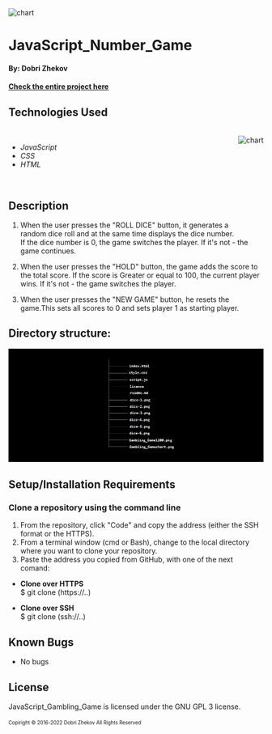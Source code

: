 <img align="justify" alt="chart" width="950px" src="https://raw.githubusercontent.com/zhekovdobri/JavaScript_Number_Game/aee747726003376a043c9e3758614c8533edd9f0/Number_Game1200.png">

# JavaScript_Number_Game

#### By: Dobri Zhekov

#### [<ins>Check the entire project here</ins>](https://zhekovdobri.github.io/JavaScript_Number_Game/)

## Technologies Used

<div class=pull-left>

</div>
&nbsp;&nbsp;&nbsp;&nbsp;&nbsp;&nbsp;&nbsp;&nbsp;&nbsp;&nbsp;&nbsp;&nbsp;&nbsp;&nbsp;&nbsp;
<div class=pull-right>
<img align="right" alt="chart" height="200px" src="https://github.com/zhekovdobri/JavaScript_Number_Game/blob/main/Number_Game_Language_chart.png?raw=true">
</div>

* _JavaScript_
* _CSS_
* _HTML_


<br />

## Description

1. When the user presses the "ROLL DICE" button, it generates a random dice roll and at the same time displays the dice number. If the dice number is 0, the game switches the player. If it's not - the game continues.

2. When the user presses the "HOLD" button, the game adds the score to the total score. If the score is Greater or equal to 100, the current player wins. If it's not - the game switches the player.

3. When the user presses the "NEW GAME" button, he resets the game.This sets all scores to 0 and sets player 1 as starting player.

## Directory structure:

<img alt="chart" src="https://raw.githubusercontent.com/zhekovdobri/JavaScript_Gambling_Game/e77823dda55b9cfd6060df3c8caa48ee43dcaa33/Directory_structure_image.png">

## Setup/Installation Requirements

### Clone a repository using the command line 

1. From the repository, click "Code" and copy the address (either the SSH format or the HTTPS). 
2. From a terminal window (cmd or Bash), change to the local directory where you want to clone your repository.
3. Paste the address you copied from GitHub, with one of the next comand:

* **Clone over HTTPS**<br>
  $ git clone (https://..)
  
* **Clone over SSH**<br>
  $ git clone (ssh://..)

## Known Bugs

* No bugs

## License

JavaScript_Gambling_Game is licensed under the GNU GPL 3 license.

<sub><sup>Copiright © 2016-2022 Dobri Zhekov All Rights Reserved</sup></sub>
